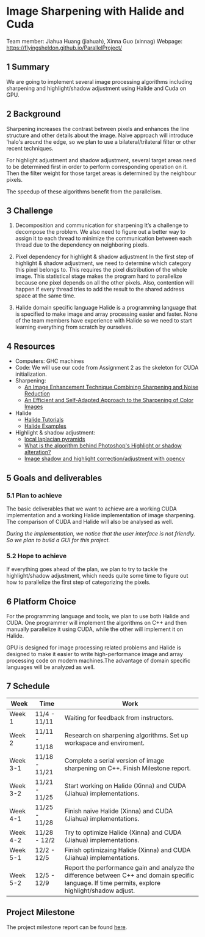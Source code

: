 # Image Sharpening with Halide and Cuda 

Team member: Jiahua Huang (jiahuah), Xinna Guo (xinnag)
Webpage: https://flyingsheldon.github.io/ParallelProject/

## 1 Summary
We are going to implement several image processing algorithms including sharpening and highlight/shadow adjustment using Halide and Cuda on GPU.

## 2 Background
Sharpening increases the contrast between pixels and enhances the line structure and other details about the image. Naive approach will introduce 'halo's around the edge, so we plan to use a bilateral/trilateral filter or other recent techniques. 
 
For highlight adjustment and shadow adjustment, several target areas need to be determined first in order to perform corresponding operation on it. Then the filter weight for those target areas is determined by the neighbour pixels. 
 
The speedup of these algorithms benefit from the parallelism.
## 3 Challenge
1. Decomposition and communication for sharpening
It’s a challenge to decompose the problem. We also need to figure out a better way to assign it to each thread to minimize the communication between each thread due to the dependency on neighboring pixels.

2. Pixel dependency for highlight & shadow adjustment 
In the first step of highlight & shadow adjustment, we need to determine which category this pixel belongs to. This requires the pixel distribution of the whole image. 
This statistical stage makes the program hard to parallelize because one pixel depends on all the other pixels. Also, contention will happen if every thread tries to add the result to the shared address space at the same time. 

3. Halide domain specific language
 Halide is a programming language that is specified to make image and array processing easier and faster. None of the team members have experience with Halide so we need to start learning everything from scratch by ourselves. 

## 4 Resources
- Computers: GHC machines
- Code: We will use our code from Assignment 2 as the skeleton for CUDA initialization. 
- Sharpening: 
  - [An Image Enhancement Technique Combining Sharpening and Noise Reduction](https://ieeexplore.ieee.org/iel5/19/22392/01044761.pdf?casa_token=e8vIWpGLM7IAAAAA:lCyy04GTVAMH1lb3S6U001CrO0n6M8qj5vPwGHGwocgQM2uys6NIGJaR5Cp_8BZytX5Wf-RF1w)
  - [An Efficient and Self-Adapted Approach to the Sharpening of Color Images](https://www.hindawi.com/journals/tswj/2013/105945/)
- Halide
  - [Halide Tutorials](https://halide-lang.org/tutorials/tutorial_introduction.html)   
  - [Halide Examples](https://github.com/halide/Halide/tree/master/apps)
- Highlight & shadow adjustment: 
  - [local laplacian pyramids](https://www.darktable.org/2017/11/local-laplacian-pyramids/)
  - [What is the algorithm behind Photoshop's Highlight or shadow alteration?](https://stackoverflow.com/questions/51591445/what-is-the-algorithm-behind-photoshops-highlight-or-shadow-alteration)
  - [Image shadow and highlight correction/adjustment with opencv](https://gist.github.com/HViktorTsoi/8e8b0468a9fb07842669aa368382a7df)

## 5 Goals and deliverables
### 5.1 Plan to achieve
The basic deliverables that we want to achieve are a working CUDA implementation and a working Halide implementation of image sharpening. The comparison of CUDA and Halide will also be analysed as well. 

*During the implementation, we notice that the user interface is not friendly. So we plan to build a GUI for this project.*

### 5.2 Hope to achieve
If everything goes ahead of the plan, we plan to try to tackle the highlight/shadow adjustment, which needs quite some time to figure out how to parallelize the first step of categorizing the pixels. 

## 6 Platform Choice
For the programming language and tools, we plan to use both Halide and CUDA. One programmer will implement the algorithms on C++  and then manually parallelize it using CUDA, while the other will implement it on Halide. 
 
GPU is designed for image processing related problems and Halide is designed to make it easier to write high-performance image and array processing code on modern machines.The advantage of domain specific languages will be analyzed as well. 

## 7 Schedule

| Week | Time      | Work |
| --------------- |------------- | ----------- |
| Week 1 | 11/4 - 11/11     | Waiting for feedback from instructors. |
| Week 2 | 11/11 - 11/18 | Research on sharpening algorithms. Set up workspace and enviroment. |
| Week 3-1 | 11/18 - 11/21 | Complete a serial version of image sharpening on C++. Finish Milestone report. |
| Week 3-2 | 11/21 - 11/25 | Start working on Halide (Xinna) and CUDA (Jiahua) implementations. |
| Week 4-1 | 11/25 - 11/28 | Finish naive Halide (Xinna) and CUDA (Jiahua) implementations. |
| Week 4-2 | 11/28 - 12/2 | Try to optimize Halide (Xinna) and CUDA (Jiahua) implementations.|
| Week 5-1 | 12/2 - 12/5 | Finish optimizaing Halide (Xinna) and CUDA (Jiahua) implementations. |
| Week 5-2 | 12/5 - 12/9 | Report the performance gain and analyze the difference between C++ and domain specific language. If time permits, explore highlight/shadow adjust.  |

## Project Milestone
The project milestone report can be found [here](https://docs.google.com/document/d/1HQVhltZfXv3lvUDZ7W8OBGb-d31G9bimXVihOkDngkw/edit?usp=sharing).

